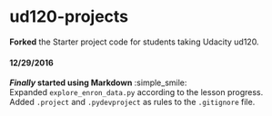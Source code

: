 ud120-projects
==============

**Forked** the Starter project code for students taking Udacity ud120.

#### 12/29/2016
**_Finally_ started using Markdown** :simple_smile:   
Expanded `explore_enron_data.py` according to the lesson progress.  
Added `.project` and `.pydevproject` as rules to the  `.gitignore` file.

